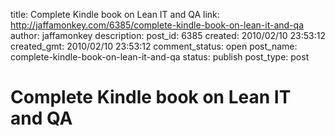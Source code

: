 title: Complete Kindle book on Lean IT and QA
link: http://jaffamonkey.com/6385/complete-kindle-book-on-lean-it-and-qa
author: jaffamonkey
description: 
post_id: 6385
created: 2010/02/10 23:53:12
created_gmt: 2010/02/10 23:53:12
comment_status: open
post_name: complete-kindle-book-on-lean-it-and-qa
status: publish
post_type: post

# Complete Kindle book on Lean IT and QA

